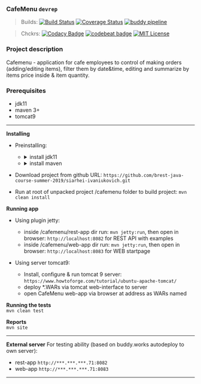 ### CafeMenu ```devrep```

>Builds: 
[![Build Status](https://travis-ci.org/sergeblr/devrep.svg?branch=master)](https://travis-ci.org/sergeblr/devrep)
[![Coverage Status](https://coveralls.io/repos/github/sergeblr/devrep/badge.svg?branch=master)](https://coveralls.io/github/sergeblr/devrep?branch=master)
[![buddy pipeline](https://app.buddy.works/sergeblr/devrep/pipelines/pipeline/207563/badge.svg?token=b66c7e74848c94b4f57f172d0ac8a16b1d44347935104f2bfa878a3a9fb93df8 "buddy pipeline")](https://app.buddy.works/sergeblr/devrep/pipelines/pipeline/207563)

>Chckrs:
[![Codacy Badge](https://api.codacy.com/project/badge/Grade/bcbc4a4f91e24705a2aaccee6151cd58)](https://app.codacy.com/app/sergeblr/devrep?utm_source=github.com&utm_medium=referral&utm_content=sergeblr/devrep&utm_campaign=Badge_Grade_Dashboard)
[![codebeat badge](https://codebeat.co/badges/751a85b1-78ad-477e-9a83-083fb97bfff2)](https://codebeat.co/projects/github-com-sergeblr-devrep-master)
[![MIT License](https://img.shields.io/badge/license-MIT-green.svg?style=flat)](https://github.com/sergeblr/devrep/blob/master/cafemenu/README.md)


### Project description
 Cafemenu - application for cafe employees to control of making orders (adding/editing items), filter them by date&time, editing and summarize by items price inside & item quantity.

### Prerequisites
- jdk11
- maven 3+
- tomcat9

***
**Installing**  
 - Preinstalling:
   - <details>
       <summary>install jdk11</summary>
       
       prepare: `sudo apt update`
       
       install: `sudo apt install openjdk-11-jre-headless`
       
       check: `java -version`
     </details>
   - <details>
       <summary>install maven</summary>
       
       prepare: `sudo apt update`   
       
       install: `sudo apt install maven`
       
       check: `mvn -version`
       </details>

 - Download project from github
 URL: `https://github.com/brest-java-course-summer-2019/siarhei-ivaniukovich.git`
 - Run at root of unpacked project /cafemenu folder to build project:
 `mvn clean install`
 
**Running app**
 - Using plugin jetty:
   - inside /cafemenu/rest-app dir run: `mvn jetty:run`, then open in browser: `http://localhost:8082` for REST API with examples
   - inside /cafemenu/web-app dir run: `mvn jetty:run`, then open in browser: `http://localhost:8083` for WEB startpage
 
 - Using server tomcat9:
   - Install, configure & run tomcat 9 server: `https://www.howtoforge.com/tutorial/ubuntu-apache-tomcat/`
   - deploy *.WARs via tomcat web-interface to server
   - open CafeMenu web-app via browser at address as WARs named

**Running the tests**  
 `mvn clean test`

**Reports**  
`mvn site`

---

**External server**
 For testing ability (based on buddy.works autodeploy to own server):
   - rest-app `http://***.***.***.71:8082`
   - web-app `http://***.***.***.71:8083`

***


